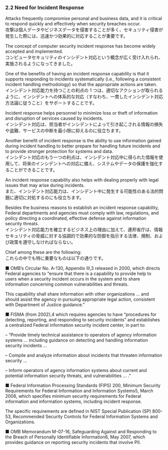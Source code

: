 ### 2.2 Need for Incident Response

Attacks frequently compromise personal and business data, and it is critical to respond quickly and effectively when security breaches occur.  
攻撃は個人データやビジネスデータを侵害することが多く、セキュリティ侵害が発生した際には、迅速かつ効果的に対応することが重要です。  

The concept of computer security incident response has become widely accepted and implemented.  
コンピュータセキュリティのインシデント対応という概念が広く受け入れられ、実施されるようになってきました。  

One of the benefits of having an incident response capability is that it supports responding to incidents systematically (i.e., following a consistent incident handling methodology) so that the appropriate actions are taken.  
インシデント対応能力を持つことの利点の 1 つは、適切なアクションが取られるように、インシデントへの体系的な対応（すなわち、一貫したインシデント対応方法論に従うこと）をサポートすることです。  

Incident response helps personnel to minimize loss or theft of information and disruption of services caused by incidents.  
インシデント対応は、担当者がインシデントによって引き起こされる情報の損失や盗難、サービスの中断を最小限に抑えるのに役立ちます。  

Another benefit of incident response is the ability to use information gained during incident handling to better prepare for handling future incidents and to provide stronger protection for systems and data.  
インシデント対応のもう一つの利点は、インシデント対応中に得られた情報を使用して、将来のインシデントへの対応に備え、システムやデータの保護を強化することができることです。  

An incident response capability also helps with dealing properly with legal issues that may arise during incidents.  
また、インシデント対応能力は、インシデント中に発生する可能性のある法的問題に適切に対処するのにも役立ちます。  

Besides the business reasons to establish an incident response capability, Federal departments and agencies must comply with law, regulations, and policy directing a coordinated, effective defense against information security threats.  
インシデント対応能力を確立するビジネス上の理由に加えて、連邦省庁は、情報セキュリティの脅威に対する協調的で効果的な防御を指示する法律、規制、および政策を遵守しなければならない。  

Chief among these are the following:  
これらの中でも特に重要なものは以下の通りです。  

■ OMB’s Circular No. A-130, Appendix III,3 released in 2000, which directs Federal agencies to “ensure that there is a capability to provide help to users when a security incident occurs in the system and to share information concerning common vulnerabilities and threats.  


This capability shall share information with other organizations … and should assist the agency in pursuing appropriate legal action, consistent with Department of Justice guidance.”  


■ FISMA (from 2002),4 which requires agencies to have “procedures for detecting, reporting, and responding to security incidents” and establishes a centralized Federal information security incident center, in part to:  


– “Provide timely technical assistance to operators of agency information systems … including guidance on detecting and handling information security incidents …  


– Compile and analyze information about incidents that threaten information security …  


– Inform operators of agency information systems about current and potential information security threats, and vulnerabilities … .”  


■ Federal Information Processing Standards (FIPS) 200, Minimum Security Requirements for Federal Information and Information Systems5, March 2006, which specifies minimum security requirements for Federal information and information systems, including incident response.  


The specific requirements are defined in NIST Special Publication (SP) 800-53, Recommended Security Controls for Federal Information Systems and Organizations.  


■ OMB Memorandum M-07-16, Safeguarding Against and Responding to the Breach of Personally Identifiable Information6, May 2007, which provides guidance on reporting security incidents that involve PII.
